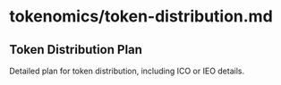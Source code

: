 # tokenomics/token-distribution.md
## Token Distribution Plan
Detailed plan for token distribution, including ICO or IEO details.
